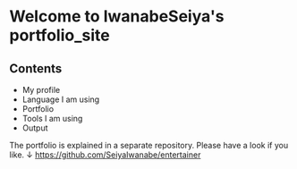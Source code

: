 # Welcome to IwanabeSeiya's portfolio_site
 
## Contents

- My profile
- Language I am using
- Portfolio
- Tools I am using
- Output

The portfolio is explained in a separate repository.
Please have a look if you like.
↓
https://github.com/SeiyaIwanabe/entertainer